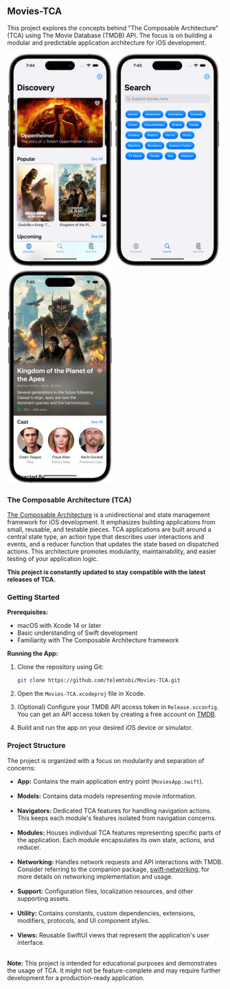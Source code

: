 ## Movies-TCA

This project explores the concepts behind "The Composable Architecture" (TCA) using The Movie Database (TMDB) API. The focus is on building a modular and predictable application architecture for iOS development.

<p>
  <img height="500" src="Presentation/Sources/DesignSystem/Resources/Preview Content/Preview Assets.xcassets/screenshot_1.imageset/screenshot_1.png">
  <img height="500" src="Presentation/Sources/DesignSystem/Resources/Preview Content/Preview Assets.xcassets/screenshot_2.imageset/screenshot_2.png">
  <img height="500" src="Presentation/Sources/DesignSystem/Resources/Preview Content/Preview Assets.xcassets/screenshot_3.imageset/screenshot_3.png">
</p>

### The Composable Architecture (TCA)

[The Composable Architecture](https://github.com/pointfreeco/swift-composable-architecture) is a unidirectional and state management framework for iOS development. It emphasizes building applications from small, reusable, and testable pieces. TCA applications are built around a central state type, an action type that describes user interactions and events, and a reducer function that updates the state based on dispatched actions. This architecture promotes modularity, maintainability, and easier testing of your application logic.

**This project is constantly updated to stay compatible with the latest releases of TCA.** 

### Getting Started

**Prerequisites:**

* macOS with Xcode 14 or later
* Basic understanding of Swift development
* Familiarity with The Composable Architecture framework

**Running the App:**

1. Clone the repository using Git:
   
   ```bash
   git clone https://github.com/telemtobi/Movies-TCA.git
   ```

3. Open the `Movies-TCA.xcodeproj` file in Xcode.

4. (Optional) Configure your TMDB API access token in `Release.xcconfig`.<br/>
   You can get an API access token by creating a free account on [TMDB]([https://www.themoviedb.org/account/signup](https://developer.themoviedb.org/reference/intro/getting-started)).

5. Build and run the app on your desired iOS device or simulator.

### Project Structure

The project is organized with a focus on modularity and separation of concerns:

* **App:** Contains the main application entry point (`MoviesApp.swift`).<br/><br/>
* **Models:** Contains data models representing movie information.<br/><br/>
* **Navigators:** Dedicated TCA features for handling navigation actions. This keeps each module's features isolated from navigation concerns.<br/><br/>
* **Modules:** Houses individual TCA features representing specific parts of the application. Each module encapsulates its own state, actions, and reducer.<br/><br/>
* **Networking:** Handles network requests and API interactions with TMDB. Consider referring to the companion package, [swift-networking](https://github.com/TelemTobi/swift-networking), for more details on networking implementation and usage.<br/><br/>
* **Support:** Configuration files, localization resources, and other supporting assets.<br/><br/>
* **Utility:** Contains constants, custom dependencies, extensions, modifiers, protocols, and UI component styles.<br/><br/>
* **Views:** Reusable SwiftUI views that represent the application's user interface.<br/><br/>

**Note:** This project is intended for educational purposes and demonstrates the usage of TCA. It might not be feature-complete and may require further development for a production-ready application.
